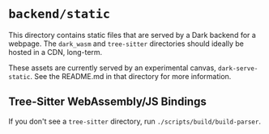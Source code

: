 # `backend/static`

This directory contains static files that are served by a Dark backend for a webpage.
The `dark_wasm` and `tree-sitter` directories should ideally be hosted in a CDN, long-term.

These assets are currently served by an experimental canvas, `dark-serve-static`.
See the README.md in that directory for more information.

## Tree-Sitter WebAssembly/JS Bindings

If you don't see a `tree-sitter` directory, run `./scripts/build/build-parser`.
